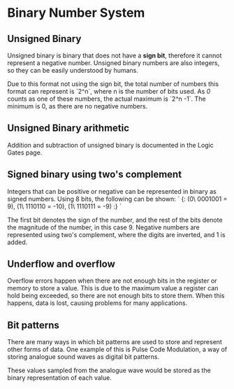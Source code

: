 # Binary Number System


## Unsigned Binary

Unsigned binary is binary that does not have a **sign bit**, therefore it cannot represent a negative number. Unsigned binary numbers are also integers, so they can be easily understood by humans.

Due to this format not using the sign bit, the total number of numbers this format can represent is \`2^n\`, where n is the number of bits used. As *0* counts as one of these numbers, the actual maximum is \`2^n -1\`. The minimum is 0, as there are no negative numbers.

## Unsigned Binary arithmetic

Addition and subtraction of unsigned binary is documented in the Logic Gates page.

## Signed binary using two's complement

Integers that can be positive or negative can be represented in binary as signed numbers. Using 8 bits, the following can be shown:
\`
{:
(0\ 0001001 = 9),
(1\ 1110110 = -10),
(1\ 1110111 = -9)
:}
\`

The first bit denotes the sign of the number, and the rest of the bits denote the magnitude of the number, in this case 9. Negative numbers are represented using two's complement, where the digits are inverted, and 1 is added.

## Underflow and overflow

Overflow errors happen when there are not enough bits in the register or memory to store a value. This is due to the maximum value a register can hold being exceeded, so there are not enough bits to store them. When this happens, data is lost, causing problems for many applications.


## Bit patterns

There are many ways in which bit patterns are used to store and represent other forms of data. One example of this is Pulse Code Modulation, a way of storing analogue sound waves as digital bit patterns.

These values sampled from the analogue wave would be stored as the binary representation of each value.
